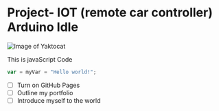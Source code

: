 #  Project- IOT (remote car controller) Arduino Idle 

![Image of Yaktocat](https://octodex.github.com/images/yaktocat.png)

This is javaScript Code 
```javascript
var = myVar = "Hello world!";
```

- [ ] Turn on GitHub Pages
- [ ] Outline my portfolio
- [ ] Introduce myself to the world 
